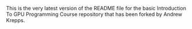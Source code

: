 This is the very latest version of the README file for the basic Introduction To GPU Programming Course repository that has been forked by Andrew Krepps.
